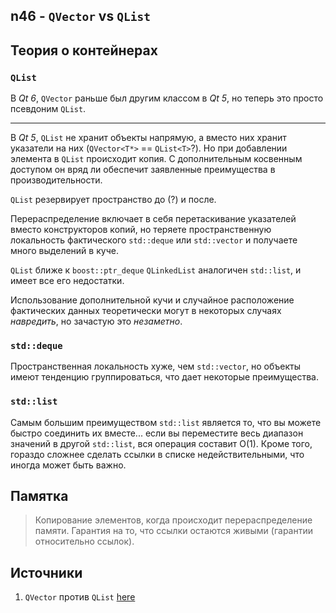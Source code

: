 ## n46 - `QVector` vs `QList`

## Теория о контейнерах

### `QList`

В *Qt 6*, `QVector` раньше был другим классом в *Qt 5*, 
но теперь это просто псевдоним `QList`.

---

В *Qt 5*, `QList` не хранит объекты напрямую,
а вместо них хранит указатели на них (`QVector<T*>` == `QList<T>`?).
Но при добавлении элемента в `QList` происходит копия.
С дополнительным косвенным доступом он вряд ли обеспечит
заявленные преимущества в производительности.

`QList` резервирует пространство до (?) и после.


Перераспределение включает в себя перетаскивание указателей 
вместо конструкторов копий, но теряете пространственную локальность 
фактического `std::deque` или `std::vector` и получаете много выделений в куче.

`QList` ближе к `boost::ptr_deque`
`QLinkedList` аналогичен `std::list`, и имеет все его недостатки.

Использование дополнительной кучи и случайное расположение фактических данных теоретически могут в некоторых случаях *навредить*, но зачастую это *незаметно*.

### `std::deque` 
Пространственная локальность хуже, чем `std::vector`, 
но объекты имеют тенденцию группироваться, 
что дает некоторые преимущества.

### `std::list`
Самым большим преимуществом `std::list` является то,
что вы можете быстро соединить их вместе...
если вы переместите весь диапазон значений в другой `std::list`,
вся операция составит O(1).
Кроме того, гораздо сложнее сделать ссылки в списке недействительными,
что иногда может быть важно.

## Памятка

> Копирование элементов, когда происходит перераспределение памяти.
> Гарантия на то, что ссылки остаются живыми (гарантии относительно ссылок).

## Источники

1. `QVector` против `QList` [here](https://stackoverflow.com/questions/6602036/qvector-vs-qlist)